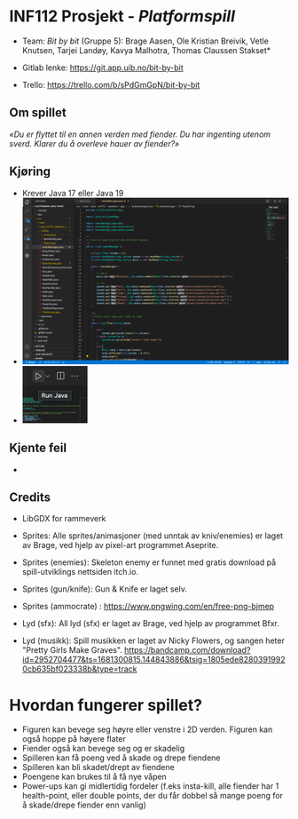 # INF112 Prosjekt - *Platformspill*

* Team: *Bit by bit* (Gruppe 5): Brage Aasen, Ole Kristian Breivik, Vetle Knutsen, Tarjei Landøy, Kavya Malhotra, Thomas Claussen Stakset*

* Gitlab lenke: https://git.app.uib.no/bit-by-bit
* Trello: https://trello.com/b/sPdGmGpN/bit-by-bit

## Om spillet
*«Du er flyttet til en annen verden med fiender. Du har ingenting utenom sverd. Klarer du å overleve hauer av fiender?»*

## Kjøring
* Krever Java 17 eller Java 19
* <img src="/src/main/resources/assets/Gitlab/screen.png" alt="Opening Screen" title="Opening Screen">
* <img src="/src/main/resources/assets/Gitlab/runJava.png" alt="Opening Screen" title="Opening Screen">

## Kjente feil
* 

## Credits
* LibGDX for rammeverk

* Sprites: Alle sprites/animasjoner (med unntak av kniv/enemies) er laget av Brage, ved hjelp av pixel-art programmet Aseprite.

* Sprites (enemies): Skeleton enemy er funnet med gratis download på spill-utviklings nettsiden itch.io.
* Sprites (gun/knife): Gun & Knife er laget selv. 
* Sprites (ammocrate) : https://www.pngwing.com/en/free-png-bjmep

* Lyd (sfx): All lyd (sfx) er laget av Brage, ved hjelp av programmet Bfxr.
* Lyd (musikk): Spill musikken er laget av Nicky Flowers, og sangen heter "Pretty Girls Make Graves".
    https://bandcamp.com/download?id=2952704477&ts=1681300815.144843886&tsig=1805ede82803919920cb635bf023338b&type=track

# Hvordan fungerer spillet?
* Figuren kan bevege seg høyre eller venstre i 2D verden. Figuren kan også hoppe på høyere flater
* Fiender også kan bevege seg og er skadelig
* Spilleren kan få poeng ved å skade og drepe fiendene
* Spilleren kan bli skadet/drept av fiendene
* Poengene kan brukes til å få nye våpen
* Power-ups kan gi midlertidig fordeler (f.eks insta-kill, alle fiender har 1 health-point, eller double points, der du får dobbel så mange poeng for å skade/drepe fiender enn vanlig)
